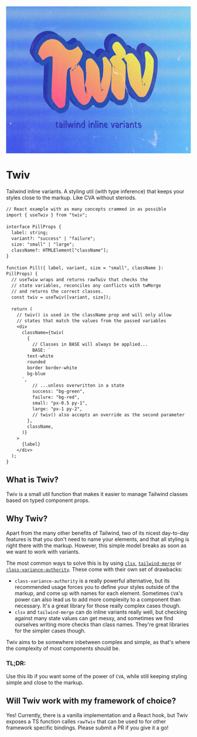 <div align="center">
    <br />
    <a href="https://github.com/mrtamagotchi/twiv">
        <img src="./assets/logo-small.jpg" alt="twiv" height="400px" />
    </a>
</div>

# Twiv

Tailwind inline variants. A styling util (with type inference) that keeps your styles close to the markup. Like CVA without steriods.

```tsx
// React example with as many concepts crammed in as possible
import { useTwiv } from "twiv";

interface PillProps {
  label: string;
  variant?: "success" | "failure";
  size: "small" | "large";
  className?: HTMLElement["className"];
}

function Pill({ label, variant, size = "small", className }: PillProps) {
  // useTwiw wraps and returns rawTwiv that checks the
  // state variables, reconciles any conflicts with twMerge
  // and returns the correct classes.
  const twiv = useTwiv([variant, size]);

  return (
    // twiv() is used in the className prop and will only allow
    // states that match the values from the passed variables
    <div
      className={twiv(
        {
          // Classes in BASE will always be applied...
          BASE: `
        text-white
        rounded
        border border-white
        bg-blue
      `,
          // ...unless overwritten in a state
          success: "bg-green",
          failure: "bg-red",
          small: "px-0.5 py-1",
          large: "px-1 py-2",
          // twiv() also accepts an override as the second parameter
        },
        className,
      )}
    >
      {label}
    </div>
  );
}
```

## What is Twiv?

Twiv is a small util function that makes it easier to manage Tailwind classes based on typed component props.

## Why Twiv?

Apart from the many other benefits of Tailwind, two of its nicest day-to-day features is that you don't need to name your elements, and that all styling is right there with the markup. However, this simple model breaks as soon as we want to work with variants.

The most common ways to solve this is by using [`clsx`](https://github.com/lukeed/clsx), [`tailwind-merge`](https://github.com/dcastil/tailwind-merge) or [`class-variance-authority`](https://cva.style/docs). These come with their own set of drawbacks:

- `class-variance-authority` is a really powerful alternative, but its recommended usage forces you to define your styles outside of the markup, and come up with names for each element. Sometimes `CVA`'s power can also lead us to add more complexity to a component than necessary. It's a great library for those really complex cases though.
- `clsx` and `tailwind-merge` can do inline variants really well, but checking against many state values can get messy, and sometimes we find ourselves writing more checks than class names. They're great libraries for the simpler cases though.

Twiv aims to be somewhere inbetween complex and simple, as that's where the complexity of most components should be.

### TL;DR:

Use this lib if you want some of the power of `CVA`, while still keeping styling simple and close to the markup.

## Will Twiv work with my framework of choice?

Yes! Currently, there is a vanilla implementation and a React hook, but Twiv exposes a TS function calles `rawTwiv` that can be used to for other framework specific bindings. Please submit a PR if you give it a go!

